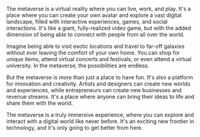 The metaverse is a virtual reality where you can live, work, and play. It's a place where you can create your own avatar and explore a vast digital landscape, filled with interactive experiences, games, and social interactions. It's like a giant, fully-realized video game, but with the added dimension of being able to connect with people from all over the world.

Imagine being able to visit exotic locations and travel to far-off galaxies without ever leaving the comfort of your own home. You can shop for unique items, attend virtual concerts and festivals, or even attend a virtual university. In the metaverse, the possibilities are endless.

But the metaverse is more than just a place to have fun. It's also a platform for innovation and creativity. Artists and designers can create new worlds and experiences, while entrepreneurs can create new businesses and revenue streams. It's a place where anyone can bring their ideas to life and share them with the world.

The metaverse is a truly immersive experience, where you can explore and interact with a digital world like never before. It's an exciting new frontier in technology, and it's only going to get better from here.
